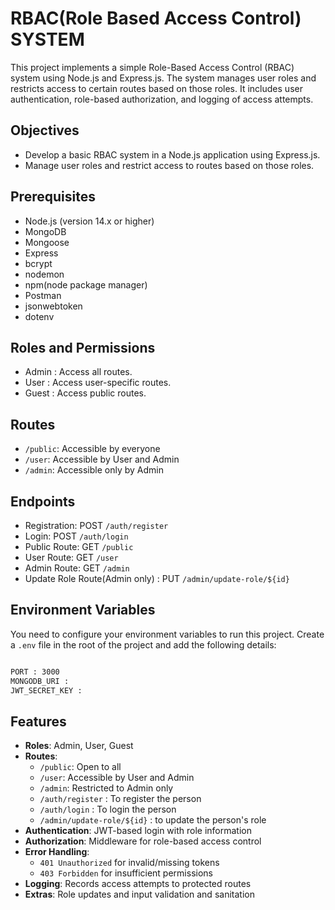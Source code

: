 
# RBAC(Role Based Access Control) SYSTEM 

This project implements a simple Role-Based Access Control (RBAC) system using Node.js and Express.js. The system manages user roles and restricts access to certain routes based on those roles. It includes user authentication, role-based authorization, and logging of access attempts.

## Objectives
- Develop a basic RBAC system in a Node.js application using Express.js.
- Manage user roles and restrict access to routes based on those roles.
## Prerequisites
- Node.js (version 14.x or higher)
- MongoDB
- Mongoose
- Express
- bcrypt
- nodemon
- npm(node package manager)
- Postman
- jsonwebtoken
- dotenv
## Roles and Permissions
- Admin : Access all routes.
- User  : Access user-specific routes.
- Guest : Access public routes.

## Routes
- `/public`: Accessible by everyone
- `/user`: Accessible by User and Admin
- `/admin`: Accessible only by Admin
## Endpoints
- Registration: POST `/auth/register`
- Login: POST `/auth/login`
- Public Route: GET `/public`
- User Route: GET `/user`
- Admin Route: GET `/admin`
- Update Role Route(Admin only) : PUT `/admin/update-role/${id}`
## Environment Variables

You need to configure your environment variables to run this project. Create a `.env` file in the root of the project and add the following details:

```bash

PORT : 3000
MONGODB_URI : 
JWT_SECRET_KEY : 
```
## Features

- **Roles**: Admin, User, Guest
- **Routes**:
  - `/public`: Open to all
  - `/user`: Accessible by User and Admin
  - `/admin`: Restricted to Admin only
  - `/auth/register` : To register the person
  - `/auth/login` : To login the person
  - `/admin/update-role/${id}` : to update the person's role
- **Authentication**: JWT-based login with role information
- **Authorization**: Middleware for role-based access control
- **Error Handling**: 
  - `401 Unauthorized` for invalid/missing tokens
  - `403 Forbidden` for insufficient permissions
- **Logging**: Records access attempts to protected routes
- **Extras**: Role updates and input validation and sanitation
